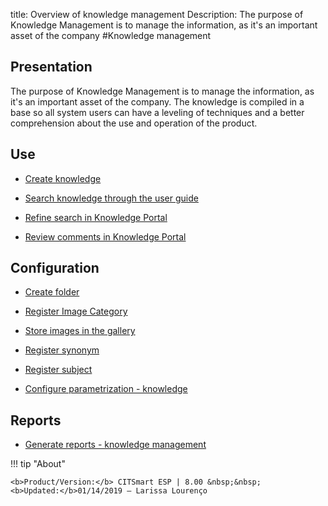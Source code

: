 title: Overview of knowledge management
Description: The purpose of Knowledge Management is to manage the information, as it's an important asset of the company 
#Knowledge management

Presentation
----------------

The purpose of Knowledge Management is to manage the information, as it's an
important asset of the company. The knowledge is compiled in a base so all
system users can have a leveling of techniques and a better comprehension about
the use and operation of the product.

Use
-------

- [Create knowledge](/en-us/citsmart-esp-8/processes/knowledge/use/create-knowledge.html)

- [Search knowledge through the user guide](/en-us/citsmart-esp-8/processes/knowledge/use/search-knowledge-by-user-guide.html)

- [Refine search in Knowledge Portal](/en-us/citsmart-esp-8/processes/knowledge/configuration/refine-search-knowledge-portal.html)

- [Review comments in Knowledge Portal](/en-us/citsmart-esp-8/processes/knowledge/use/review-reviews.html)

Configuration
-----------------

- [Create folder](/en-us/citsmart-esp-8/processes/knowledge/configuration/create-folder.html)

- [Register Image Category](/en-us/citsmart-esp-8/processes/knowledge/configuration/register-image-category.html)

- [Store images in the gallery](/en-us/citsmart-esp-8/processes/knowledge/configuration/store-images-gallery.html)

- [Register synonym](/en-us/citsmart-esp-8/processes/knowledge/configuration/register-synonym.html)

- [Register subject](/en-us/citsmart-esp-8/processes/knowledge/configuration/register-subject.html)

- [Configure parametrization - knowledge](/en-us/citsmart-esp-8/platform-administration/parameters-list/configure-parametrization-knowledge.html)

Reports
-----------

- [Generate reports - knowledge management](/en-us/citsmart-esp-8/processes/knowledge/configuration/generate-reports-knowledge-management.html)

!!! tip "About"

    <b>Product/Version:</b> CITSmart ESP | 8.00 &nbsp;&nbsp;
    <b>Updated:</b>01/14/2019 – Larissa Lourenço
